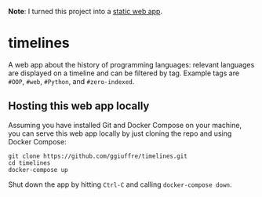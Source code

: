 **Note**: I turned this project into a [static web app](https://github.com/ggiuffre/timelangs).

# timelines

A web app about the history of programming languages: relevant languages are displayed on a timeline and can be filtered by tag. Example tags are `#OOP`, `#web`, `#Python`, and `#zero-indexed`.



## Hosting this web app locally

Assuming you have installed Git and Docker Compose on your machine, you can serve this web app locally by just cloning the repo and using Docker Compose:

```
git clone https://github.com/ggiuffre/timelines.git
cd timelines
docker-compose up
```

Shut down the app by hitting `Ctrl-C` and calling `docker-compose down`.

